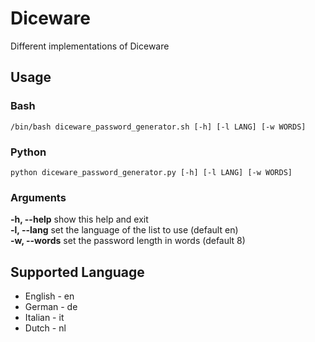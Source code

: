 # Diceware
Different implementations of Diceware
## Usage
### Bash
```
/bin/bash diceware_password_generator.sh [-h] [-l LANG] [-w WORDS]
```
### Python
```
python diceware_password_generator.py [-h] [-l LANG] [-w WORDS]
```
### Arguments
**-h, --help**	  show this help and exit<br>
**-l, --lang**	  set the language of the list to use (default en)<br>
**-w, --words**   set the password length in words (default 8)<br>

## Supported Language
* English - en
* German - de
* Italian - it
* Dutch - nl
